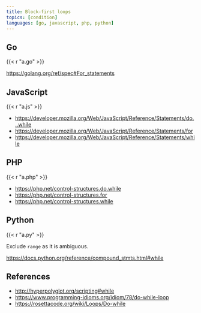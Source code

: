 ```yaml
---
title: Block-first loops
topics: [condition]
languages: [go, javascript, php, python]
---
```


## Go

{{< r "a.go" >}}

<https://golang.org/ref/spec#For_statements>

## JavaScript

{{< r "a.js" >}}

- <https://developer.mozilla.org/Web/JavaScript/Reference/Statements/do...while>
- <https://developer.mozilla.org/Web/JavaScript/Reference/Statements/for>
- <https://developer.mozilla.org/Web/JavaScript/Reference/Statements/while>

## PHP

{{< r "a.php" >}}

- <https://php.net/control-structures.do.while>
- <https://php.net/control-structures.for>
- <https://php.net/control-structures.while>

## Python

{{< r "a.py" >}}

Exclude `range` as it is ambiguous.

<https://docs.python.org/reference/compound_stmts.html#while>

## References

- <http://hyperpolyglot.org/scripting#while>
- <https://www.programming-idioms.org/idiom/78/do-while-loop>
- <https://rosettacode.org/wiki/Loops/Do-while>
